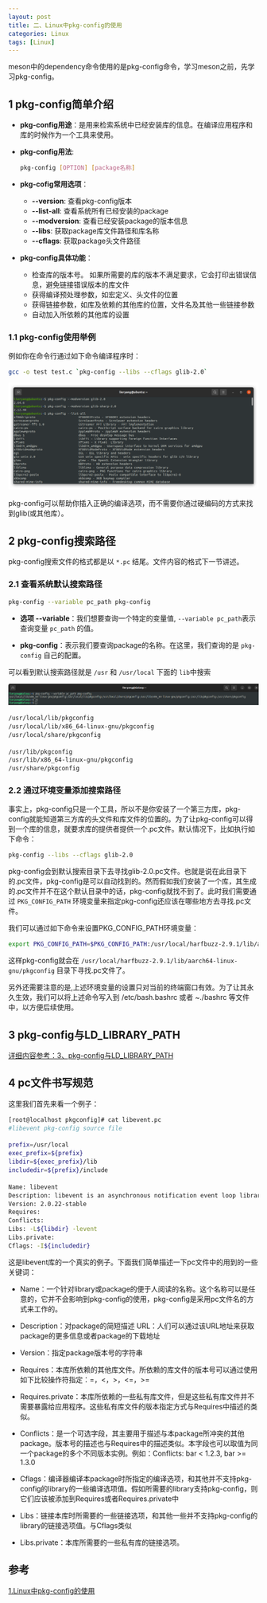 ```yaml
---
layout: post
title: 二、Linux中pkg-config的使用
categories: Linux
tags: [Linux]
---
```


meson中的dependency命令使用的是pkg-config命令，学习meson之前，先学习pkg-config。

## 1 pkg-config简单介绍

- **pkg-config用途**：是用来检索系统中已经安装库的信息。在编译应用程序和库的时候作为一个工具来使用。
- **pkg-config用法**:
  ```sh
  pkg-config [OPTION] [package名称]
  ```
- **pkg-cofig常用选项**：
  - **--version**: 查看pkg-config版本
  - **--list-all**: 查看系统所有已经安装的package
  - **--modversion**: 查看已经安装package的版本信息
  - **--libs**: 获取package库文件路径和库名称
  - **--cflags**: 获取package头文件路径

- **pkg-config具体功能**：
  - 检查库的版本号。 如果所需要的库的版本不满足要求，它会打印出错误信息，避免链接错误版本的库文件
  - 获得编译预处理参数，如宏定义、头文件的位置
  - 获得链接参数，如库及依赖的其他库的位置，文件名及其他一些链接参数
  - 自动加入所依赖的其他库的设置

### 1.1 pkg-config使用举例

例如你在命令行通过如下命令编译程序时：
```bash
gcc -o test test.c `pkg-config --libs --cflags glib-2.0`
```

![Alt text](/assets/Linux/02_pkg_config/pkg-config使用举例.png)

pkg-config可以帮助你插入正确的编译选项，而不需要你通过硬编码的方式来找到glib(或其他库）。

## 2 pkg-config搜索路径

pkg-config搜索文件的格式都是以 `*.pc` 结尾。文件内容的格式下一节讲述。

### 2.1 查看系统默认搜索路径

```sh
pkg-config --variable pc_path pkg-config
```

- **选项 --variable**：我们想要查询一个特定的变量值, `--variable pc_path`表示查询变量 `pc_path` 的值。

- **pkg-config**：表示我们要查询package的名称。在这里，我们查询的是 `pkg-config` 自己的配置。


可以看到默认搜索路径就是 `/usr` 和 `/usr/local` 下面的 `lib`中搜索

![alt text](image.png)

```sh
/usr/local/lib/pkgconfig
/usr/local/lib/x86_64-linux-gnu/pkgconfig
/usr/local/share/pkgconfig

/usr/lib/pkgconfig
/usr/lib/x86_64-linux-gnu/pkgconfig
/usr/share/pkgconfig
```

### 2.2 通过环境变量添加搜索路径

事实上，pkg-config只是一个工具，所以不是你安装了一个第三方库，pkg-config就能知道第三方库的头文件和库文件的位置的。为了让pkg-config可以得到一个库的信息，就要求库的提供者提供一个.pc文件。默认情况下，比如执行如下命令：

```bash
pkg-config --libs --cflags glib-2.0
```

pkg-config会到默认搜索目录下去寻找glib-2.0.pc文件。也就是说在此目录下的.pc文件，pkg-config是可以自动找到的。然而假如我们安装了一个库，其生成的.pc文件并不在这个默认目录中的话，pkg-config就找不到了。此时我们需要通过 `PKG_CONFIG_PATH` 环境变量来指定pkg-config还应该在哪些地方去寻找.pc文件。

我们可以通过如下命令来设置PKG_CONFIG_PATH环境变量：

```bash
export PKG_CONFIG_PATH=$PKG_CONFIG_PATH:/usr/local/harfbuzz-2.9.1/lib/aarch64-linux-gnu/pkgconfig
```

这样pkg-config就会在 `/usr/local/harfbuzz-2.9.1/lib/aarch64-linux-gnu/pkgconfig` 目录下寻找.pc文件了。

另外还需要注意的是,上述环境变量的设置只对当前的终端窗口有效。为了让其永久生效，我们可以将上述命令写入到 /etc/bash.bashrc 或者 ~./bashrc 等文件中，以方便后续使用。

## 3 pkg-config与LD_LIBRARY_PATH
[详细内容参考：3、pkg-config与LD_LIBRARY_PATH](https://blog.csdn.net/fuhanghang/article/details/130206203)

## 4 pc文件书写规范
这里我们首先来看一个例子：

```bash
[root@localhost pkgconfig]# cat libevent.pc 
#libevent pkg-config source file
 
prefix=/usr/local
exec_prefix=${prefix}
libdir=${exec_prefix}/lib
includedir=${prefix}/include
 
Name: libevent
Description: libevent is an asynchronous notification event loop library
Version: 2.0.22-stable
Requires:
Conflicts:
Libs: -L${libdir} -levent
Libs.private: 
Cflags: -I${includedir}
```
这是libevent库的一个真实的例子。下面我们简单描述一下pc文件中的用到的一些关键词：

- Name：一个针对library或package的便于人阅读的名称。这个名称可以是任意的，它并不会影响到pkg-config的使用，pkg-config是采用pc文件名的方式来工作的。

- Description：对package的简短描述
URL：人们可以通过该URL地址来获取package的更多信息或者package的下载地址

- Version：指定package版本号的字符串

- Requires：本库所依赖的其他库文件。所依赖的库文件的版本号可以通过使用如下比较操作符指定：=，<，>，<=，>=

- Requires.private：本库所依赖的一些私有库文件，但是这些私有库文件并不需要暴露给应用程序。这些私有库文件的版本指定方式与Requires中描述的类似。

- Conflicts：是一个可选字段，其主要用于描述与本package所冲突的其他package。版本号的描述也与Requires中的描述类似。本字段也可以取值为同一个package的多个不同版本实例。例如：Conflicts: bar < 1.2.3, bar >= 1.3.0

- Cflags：编译器编译本package时所指定的编译选项，和其他并不支持pkg-config的library的一些编译选项值。假如所需要的library支持pkg-config，则它们应该被添加到Requires或者Requires.private中

- Libs：链接本库时所需要的一些链接选项，和其他一些并不支持pkg-config的library的链接选项值。与Cflags类似

- Libs.private：本库所需要的一些私有库的链接选项。

## 参考
[1.Linux中pkg-config的使用](https://blog.csdn.net/fuhanghang/article/details/130206203)